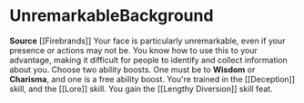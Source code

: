 ﻿---
ability:
- Wisdom
- Charisma
ability_boost:
- Wisdom
- Charisma
feat: '[[DATABASE/feat/Lengthy Diversion|Lengthy Diversion]]'
id: '361'
name: Unremarkable
prerequisite: null
rarity: Common
skill:
- '[[DATABASE/skill/Deception|Deception]]'
- Acting [[DATABASE/skill/Lore|Lore]]
source: '[[DATABASE/source/Firebrands|Firebrands]]'
subcategory: general
trait: null
type: Background

---
# Unremarkable<span class="item-type">Background</span>

**Source** [[Firebrands]]
Your face is particularly unremarkable, even if your presence or actions may not be. You know how to use this to your advantage, making it difficult for people to identify and collect information about you.
Choose two ability boosts. One must be to **Wisdom** or **Charisma**, and one is a free ability boost.
You're trained in the [[Deception]] skill, and the [[Lore]] skill. You gain the [[Lengthy Diversion]] skill feat.